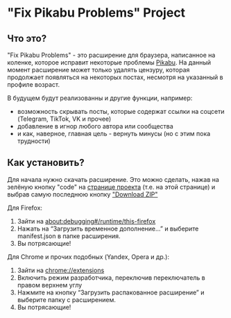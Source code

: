 # "Fix Pikabu Problems" Project

## Что это?

"Fix Pikabu Problems" - это расширение для браузера, написанное на коленке, которое исправит некоторые проблемы [Pikabu](https://pikabu.ru/).
На данный момент расширение может только удалять цензуру, которая продолжает появляться на некоторых постах, несмотря на указанный в профиле возраст.

В будущем будут реализованны и другие функции, например:
- возможность скрывать посты, которые содержат ссылки на соцсети (Telegram, TikTok, VK и прочее)
- добавление в игнор любого автора или сообщества
- и как, наверное, главная цель - вернуть минусы (но с этим пока трудности)


## Как установить?

Для начала нужно скачать расширение. Это можно сделать, нажав на зелёную кнопку "code" на [странице проекта](https://github.com/Gray-Advantage/FixPikabuProblems) (т.е. на этой странице)
и выбрав самую последнюю кнопку ["Download ZIP"](https://github.com/Gray-Advantage/FixPikabuProblems/archive/refs/heads/master.zip)

Для Firefox:
1. Зайти на [about:debugging#/runtime/this-firefox](about:debugging#/runtime/this-firefox)
2. Нажать на “Загрузить временное дополнение...” и выберите manifest.json в папке расширения.
3. Вы потрясающие!

Для Chrome и прочих подобных (Yandex, Opera и др.):
1. Зайти на [chrome://extensions](chrome://extensions)
2. Включить режим разработчика, переключив переключатель в правом верхнем углу
3. Нажмите на кнопку “Загрузить распакованное расширение” и выберите папку с расширением.
4. Вы потрясающие!
